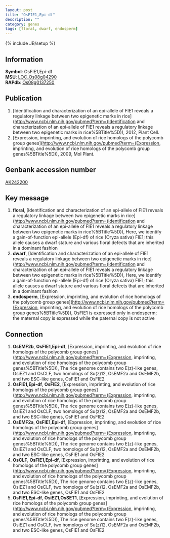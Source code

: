 ```yaml
---
layout: post
title: "OsFIE1,Epi-df"
description: ""
category: genes
tags: [floral, dwarf, endosperm]
---
```

{% include JB/setup %}

## Information
__Symbol__: OsFIE1,Epi-df  
__MSU__: [LOC_Os08g04290](http://rice.plantbiology.msu.edu/cgi-bin/ORF_infopage.cgi?orf=LOC_Os08g04290)  
__RAPdb__: [Os08g0137250](http://rapdb.dna.affrc.go.jp/viewer/gbrowse_details/irgsp1?name=Os08g0137250)  

## Publication
1. [Identification and characterization of an epi-allele of FIE1 reveals a regulatory linkage between two epigenetic marks in rice](http://www.ncbi.nlm.nih.gov/pubmed?term=(Identification and characterization of an epi-allele of FIE1 reveals a regulatory linkage between two epigenetic marks in rice%5BTitle%5D)), 2012, Plant Cell.
2. [Expression, imprinting, and evolution of rice homologs of the polycomb group genes](http://www.ncbi.nlm.nih.gov/pubmed?term=(Expression, imprinting, and evolution of rice homologs of the polycomb group genes%5BTitle%5D)), 2009, Mol Plant.

## Genbank accession number
[AK242200](http://www.ncbi.nlm.nih.gov/nuccore/AK242200)

## Key message
1. __floral__, [Identification and characterization of an epi-allele of FIE1 reveals a regulatory linkage between two epigenetic marks in rice](http://www.ncbi.nlm.nih.gov/pubmed?term=(Identification and characterization of an epi-allele of FIE1 reveals a regulatory linkage between two epigenetic marks in rice%5BTitle%5D)),  Here, we identify a gain-of-function epi-allele (Epi-df) of rice (Oryza sativa) FIE1; this allele causes a dwarf stature and various floral defects that are inherited in a dominant fashion
2. __dwarf__, [Identification and characterization of an epi-allele of FIE1 reveals a regulatory linkage between two epigenetic marks in rice](http://www.ncbi.nlm.nih.gov/pubmed?term=(Identification and characterization of an epi-allele of FIE1 reveals a regulatory linkage between two epigenetic marks in rice%5BTitle%5D)),  Here, we identify a gain-of-function epi-allele (Epi-df) of rice (Oryza sativa) FIE1; this allele causes a dwarf stature and various floral defects that are inherited in a dominant fashion
3. __endosperm__, [Expression, imprinting, and evolution of rice homologs of the polycomb group genes](http://www.ncbi.nlm.nih.gov/pubmed?term=(Expression, imprinting, and evolution of rice homologs of the polycomb group genes%5BTitle%5D)),  OsFIE1 is expressed only in endosperm; the maternal copy is expressed while the paternal copy is not active

## Connection
1. __OsEMF2b__, __OsFIE1,Epi-df__, [Expression, imprinting, and evolution of rice homologs of the polycomb group genes](http://www.ncbi.nlm.nih.gov/pubmed?term=(Expression, imprinting, and evolution of rice homologs of the polycomb group genes%5BTitle%5D)),  The rice genome contains two E(z)-like genes, OsiEZ1 and OsCLF, two homologs of Su(z)12, OsEMF2a and OsEMF2b, and two ESC-like genes, OsFIE1 and OsFIE2
2. __OsFIE1,Epi-df__, __OsFIE2__, [Expression, imprinting, and evolution of rice homologs of the polycomb group genes](http://www.ncbi.nlm.nih.gov/pubmed?term=(Expression, imprinting, and evolution of rice homologs of the polycomb group genes%5BTitle%5D)),  The rice genome contains two E(z)-like genes, OsiEZ1 and OsCLF, two homologs of Su(z)12, OsEMF2a and OsEMF2b, and two ESC-like genes, OsFIE1 and OsFIE2
3. __OsEMF2a__, __OsFIE1,Epi-df__, [Expression, imprinting, and evolution of rice homologs of the polycomb group genes](http://www.ncbi.nlm.nih.gov/pubmed?term=(Expression, imprinting, and evolution of rice homologs of the polycomb group genes%5BTitle%5D)),  The rice genome contains two E(z)-like genes, OsiEZ1 and OsCLF, two homologs of Su(z)12, OsEMF2a and OsEMF2b, and two ESC-like genes, OsFIE1 and OsFIE2
4. __OsCLF__, __OsFIE1,Epi-df__, [Expression, imprinting, and evolution of rice homologs of the polycomb group genes](http://www.ncbi.nlm.nih.gov/pubmed?term=(Expression, imprinting, and evolution of rice homologs of the polycomb group genes%5BTitle%5D)),  The rice genome contains two E(z)-like genes, OsiEZ1 and OsCLF, two homologs of Su(z)12, OsEMF2a and OsEMF2b, and two ESC-like genes, OsFIE1 and OsFIE2
5. __OsFIE1,Epi-df__, __OsiEZ1,OsSET1__, [Expression, imprinting, and evolution of rice homologs of the polycomb group genes](http://www.ncbi.nlm.nih.gov/pubmed?term=(Expression, imprinting, and evolution of rice homologs of the polycomb group genes%5BTitle%5D)),  The rice genome contains two E(z)-like genes, OsiEZ1 and OsCLF, two homologs of Su(z)12, OsEMF2a and OsEMF2b, and two ESC-like genes, OsFIE1 and OsFIE2


